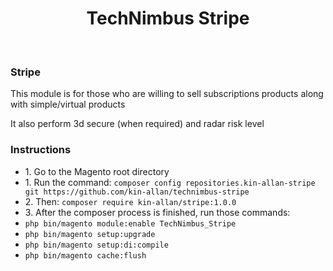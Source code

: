 <p align="center">
    <h1 align="center">TechNimbus Stripe</h1>
    <br>
</p>

<h3>Stripe</h3>
<p>This module is for those who are willing to sell subscriptions products along with simple/virtual products</p>
<p>It also perform 3d secure (when required) and radar risk level</p>

<h3>Instructions</h3>

<ul>
    <li>1. Go to the Magento root directory</li>
    <li>1. Run the command: <code>composer config repositories.kin-allan-stripe git https://github.com/kin-allan/technimbus-stripe</code></li>
    <li>2. Then: <code>composer require kin-allan/stripe:1.0.0</code></li>
    <li>3. After the composer process is finished, run those commands:</li>
    <li><code>php bin/magento module:enable TechNimbus_Stripe</code></li>
    <li><code>php bin/magento setup:upgrade</code></li>
    <li><code>php bin/magento setup:di:compile</code></li>
    <li><code>php bin/magento cache:flush</code></li>
</ul>
